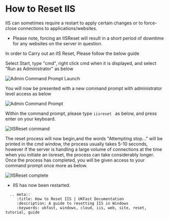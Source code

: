 # How to Reset IIS

IIS can sometimes require a restart to apply certain changes or to force-close connections to applications/websites.

* Please note, forcing an IISReset will result in a short period of downtime for any websites on the server in question.

In order to Carry out an IIS Reset, Please follow the below guide

Select Start, type "cmd", right click cmd when it is displayed, and select "Run as Administrator" as below

![Admin Command Prompt Launch](files/iisreset/admincommandprompt.PNG)

You will now be presented with a new command prompt with administrator level access as below

![Admin Command Prompt](files/iisreset/blankprompttrimmed.png)

Within the command prompt, please type ```iisreset ``` as below, and press enter on your keyboard.

![IISReset command](files/iisreset/iisresetcmdtrimmed.png)

The reset process will now begin,and the words "Attempting stop..." will be printed in the cmd window, the process usually takes 5-10 seconds, however if the server is handling a large volume of connections at the time when you initiate an iisreset, the process can take considerably longer.
Once the process has completed, you will be given access to your command prompt once more as below.

![IISReset complete](files/iisreset/cmdcompletetrimmed.png)

* IIS has now been restarted.

```eval_rst
  .. meta::
     :title: How to Reset IIS | UKFast Documentation
     :description: A guide to resetting IIS in Windows
     :keywords: ukfast, windows, cloud, iis, web, site, reset, tutorial, guide
